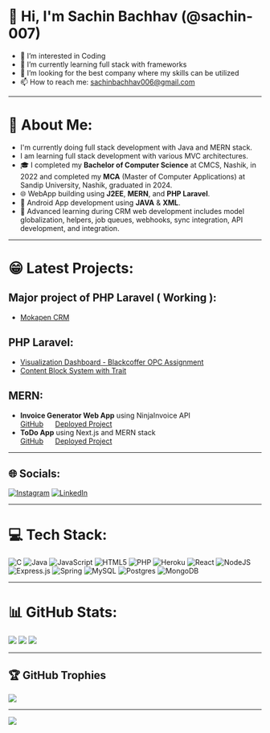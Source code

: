 # 👋 Hi, I'm Sachin Bachhav (@sachin-007)
- 👀 I’m interested in Coding
- 🌱 I’m currently learning full stack with frameworks
- 💞️ I’m looking for the best company where my skills can be utilized
- 📫 How to reach me: sachinbachhav006@gmail.com

---

# 💫 About Me:
- I'm currently doing full stack development with Java and MERN stack.
- I am learning full stack development with various MVC architectures.
-  🎓 I completed my **Bachelor of Computer Science** at CMCS, Nashik, in 2022 and completed my **MCA** (Master of Computer Applications) at Sandip University, Nashik, graduated in 2024.
- 🌐 WebApp building using **J2EE**, **MERN**, and **PHP Laravel**.
- 📱 Android App development using **JAVA** & **XML**.
- 🔧 Advanced learning during CRM web development includes model globalization, helpers, job queues, webhooks, sync integration, API development, and integration.

---

# 😁 Latest Projects:

## Major project of PHP Laravel ( Working ):
- [Mokapen CRM](https://mokapen.com/en)

## PHP Laravel:
- [Visualization Dashboard - Blackcoffer OPC Assignment](https://github.com/sachin-007/Blackcoffer-OPC--assignment-visualization-dashboard)  
- [Content Block System with Trait](https://github.com/sachin-007/content-block-system-with-trait)

## MERN:
- **Invoice Generator Web App** using NinjaInvoice API  
  [GitHub](https://github.com/sachin-007/Invoice-gen-backend) &nbsp;&nbsp;&nbsp;&nbsp; 
  [Deployed Project](https://invoice-generator-ninjainvoice.vercel.app)  
- **ToDo App** using Next.js and MERN stack  
  [GitHub](https://github.com/sachin-007/sachtodo) &nbsp;&nbsp;&nbsp;&nbsp; 
  [Deployed Project](https://sachtodo.vercel.app)

---

## 🌐 Socials:
[![Instagram](https://img.shields.io/badge/Instagram-%23E4405F.svg?logo=Instagram&logoColor=white)](https://instagram.com/sachinbachhav_600) 
[![LinkedIn](https://img.shields.io/badge/LinkedIn-%230077B5.svg?logo=linkedin&logoColor=white)](https://www.linkedin.com/in/sachin006/)

---

# 💻 Tech Stack:
![C](https://img.shields.io/badge/c-%2300599C.svg?style=for-the-badge&logo=c&logoColor=white)
![Java](https://img.shields.io/badge/java-%23ED8B00.svg?style=for-the-badge&logo=java&logoColor=white)
![JavaScript](https://img.shields.io/badge/javascript-%23323330.svg?style=for-the-badge&logo=javascript&logoColor=%23F7DF1E)
![HTML5](https://img.shields.io/badge/html5-%23E34F26.svg?style=for-the-badge&logo=html5&logoColor=white)
![PHP](https://img.shields.io/badge/php-%23777BB4.svg?style=for-the-badge&logo=php&logoColor=white)
![Heroku](https://img.shields.io/badge/heroku-%23430098.svg?style=for-the-badge&logo=heroku&logoColor=white)
![React](https://img.shields.io/badge/react-%2320232a.svg?style=for-the-badge&logo=react&logoColor=%2361DAFB)
![NodeJS](https://img.shields.io/badge/node.js-6DA55F?style=for-the-badge&logo=node.js&logoColor=white)
![Express.js](https://img.shields.io/badge/express.js-%23404d59.svg?style=for-the-badge&logo=express&logoColor=%2361DAFB)
![Spring](https://img.shields.io/badge/spring-%236DB33F.svg?style=for-the-badge&logo=spring&logoColor=white)
![MySQL](https://img.shields.io/badge/mysql-%2300f.svg?style=for-the-badge&logo=mysql&logoColor=white)
![Postgres](https://img.shields.io/badge/postgres-%23316192.svg?style=for-the-badge&logo=postgresql&logoColor=white)
![MongoDB](https://img.shields.io/badge/MongoDB-%234ea94b.svg?style=for-the-badge&logo=mongodb&logoColor=white)

---

# 📊 GitHub Stats:
![](https://github-readme-stats.vercel.app/api?username=sachin-007&theme=dark&hide_border=false&include_all_commits=false&count_private=true)
![](https://github-readme-streak-stats.herokuapp.com/?user=sachin-007&theme=dark&hide_border=false)
![](https://github-readme-stats.vercel.app/api/top-langs/?username=sachin-007&theme=dark&hide_border=false&include_all_commits=false&count_private=true&layout=compact)

---

## 🏆 GitHub Trophies
![](https://github-profile-trophy.vercel.app/?username=sachin-007&theme=darkhub&no-frame=false&no-bg=true&margin-w=4)

---

[![](https://visitcount.itsvg.in/api?id=sachin-007&icon=7&color=11)](https://visitcount.itsvg.in)